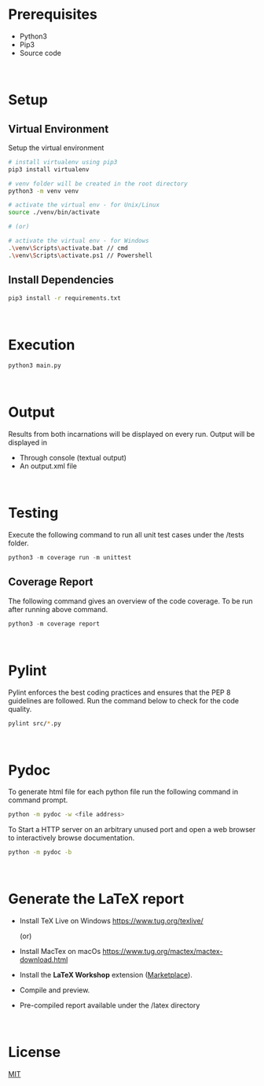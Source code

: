 # Prerequisites
-  Python3
-  Pip3
-  Source code

<br />

# Setup
## Virtual Environment
Setup the virtual environment
```bash
# install virtualenv using pip3
pip3 install virtualenv

# venv folder will be created in the root directory
python3 -m venv venv

# activate the virtual env - for Unix/Linux
source ./venv/bin/activate

# (or)

# activate the virtual env - for Windows
.\venv\Scripts\activate.bat // cmd
.\venv\Scripts\activate.ps1 // Powershell
```

## Install Dependencies
```bash
pip3 install -r requirements.txt
```
<br />

# Execution

```python
python3 main.py
```
<br />

# Output

Results from both incarnations will be displayed on every run. Output will be displayed in
- Through console (textual output)
- An output.xml file

<br/>

# Testing

Execute the following command to run all unit test cases under the /tests folder.
```python
python3 -m coverage run -m unittest
```

## Coverage Report 
The following command gives an overview of the code coverage. To be run after running above command.
```python
python3 -m coverage report
```
<br />


# Pylint
Pylint enforces the best coding practices and ensures that the PEP 8 guidelines are followed. Run the command below to check for the code quality.
```bash
pylint src/*.py
``` 
<br />

# Pydoc
To generate html file for each python file run the following command in command prompt.
```bash
python -m pydoc -w <file address>
```
To Start a HTTP server on an arbitrary unused port and open a web browser to interactively browse documentation.
```bash
python -m pydoc -b
```

<br />

# Generate the LaTeX report

-   Install TeX Live on Windows
    https://www.tug.org/texlive/
    
    (or)
    
-   Install MacTex on macOs
    https://www.tug.org/mactex/mactex-download.html
    
 -   Install the __LaTeX Workshop__ extension ([Marketplace](https://marketplace.visualstudio.com/vscode)).
 
 -  Compile and preview.
 -  Pre-compiled report available under the /latex directory

<br />

# License

[MIT](https://choosealicense.com/licenses/mit/)
